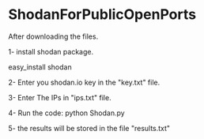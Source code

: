# ShodanForPublicOpenPorts

After downloading the files.

1- install shodan package.

easy_install shodan

2- Enter you shodan.io key in the "key.txt" file.

3- Enter The IPs in "ips.txt" file.

4- Run the code:
    python Shodan.py
    
5- the results will be stored in the file "results.txt"
